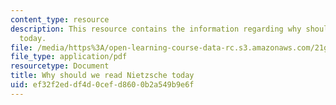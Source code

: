 ```yaml
---
content_type: resource
description: This resource contains the information regarding why should we read Nietzsche
  today.
file: /media/https%3A/open-learning-course-data-rc.s3.amazonaws.com/21g-017-germany-and-its-european-context-fall-2002/ef32f2eddf4d0cefd8600b2a549b9e6f_MIT21G_017F02_lec_2_3.pdf
file_type: application/pdf
resourcetype: Document
title: Why should we read Nietzsche today
uid: ef32f2ed-df4d-0cef-d860-0b2a549b9e6f
---
```

